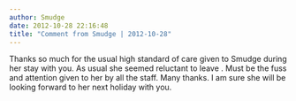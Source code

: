 ```yaml
---
author: Smudge
date: 2012-10-28 22:16:48
title: "Comment from Smudge | 2012-10-28"
---
```

Thanks so much for the usual high standard of care given to Smudge during her stay with you. As usual she seemed reluctant to leave . Must be the fuss and attention given to her by all the staff. Many thanks. I am sure she will be looking forward to her next holiday with you.

